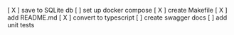 [ X ] save to SQLite db
[ ] set up docker compose
[ X ] create Makefile
[ X ] add README.md
[ X ] convert to typescript
[ ] create swagger docs
[ ] add unit tests